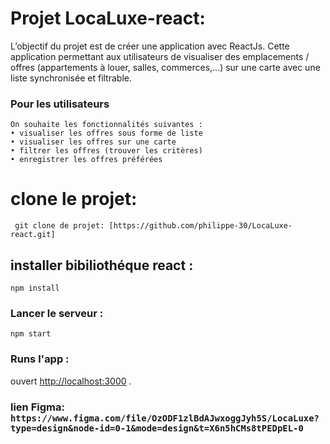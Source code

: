 # Projet LocaLuxe-react: 
L’objectif du projet est de créer une application avec ReactJs.
Cette application permettant aux utilisateurs de visualiser des emplacements / offres (appartements à louer, salles, commerces,...) sur une carte avec une liste synchronisée et filtrable.
 ### Pour les utilisateurs
	On souhaite les fonctionnalités suivantes : 
    • visualiser les offres sous forme de liste
    • visualiser les offres sur une carte
    • filtrer les offres (trouver les critères)
    • enregistrer les offres préférées


# clone le projet: 
` git clone de projet: [https://github.com/philippe-30/LocaLuxe-react.git]`

## installer bibiliothéque react : 
`npm install`

### Lancer le serveur : 
`npm start`

### Runs l'app :
ouvert [http://localhost:3000](http://localhost:3000) .

### lien Figma: `https://www.figma.com/file/OzODF1zlBdAJwxoggJyh5S/LocaLuxe?type=design&node-id=0-1&mode=design&t=X6n5hCMs8tPEDpEL-0`
